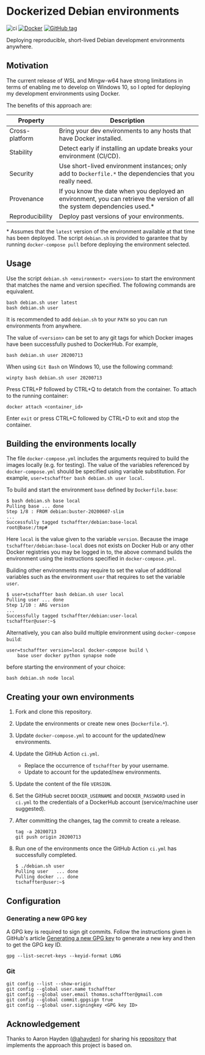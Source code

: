 # Dockerized Debian environments

![ci](https://github.com/tschaffter/debian/workflows/ci/badge.svg)
[![Docker](https://img.shields.io/badge/docker-tschaffter%2Fdebian-blue)](https://hub.docker.com/repository/docker/tschaffter/debian)
[![GitHub tag](https://img.shields.io/badge/release-20200727.2-blue)](https://github.com/tschaffter/debian/releases/tag/20200727.2)

Deploying reproducible, short-lived Debian development environments anywhere.

## Motivation

The current release of WSL and Mingw-w64 have strong limitations in terms of
enabling me to develop on Windows 10, so I opted for deploying my development
environments using Docker.

The benefits of this approach are:

| Property | Description |
|---|---|
| Cross-platform | Bring your dev environments to any hosts that have Docker installed. |
| Stability | Detect early if installing an update breaks your environment (CI/CD). |
| Security | Use short-lived environment instances; only add to `Dockerfile.*` the dependencies that you really need. |
| Provenance | If you know the date when you deployed an environment, you can retrieve the version of all the system dependencies used.\* |
| Reproducibility | Deploy past versions of your environments. |

\* Assumes that the `latest` version of the environment available at that time has been
deployed. The script `debian.sh` is provided to garantee that by running
`docker-compose pull` before deploying the environment selected.

## Usage

Use the script `debian.sh <environment> <version>` to start the environment
that matches the name and version specified. The following commands are
equivalent.

```console
bash debian.sh user latest
bash debian.sh user
```

It is recommended to add `debian.sh` to your `PATH` so you can run environments
from anywhere.

The value of `<version>` can be set to any git tags for which Docker images have
been successfully pushed to DockerHub. For example,

```console
bash debian.sh user 20200713
```

When using `Git Bash` on Windows 10, use the following command:

```console
winpty bash debian.sh user 20200713
```

Press CTRL+P followed by CTRL+Q to detatch from the container. To attach to the
running container:

```console
docker attach <container_id>
```

Enter `exit` or press CTRL+C followed by CTRL+D to exit and stop the container.

## Building the environments locally

The file `docker-compose.yml` includes the arguments required to build the
images locally (e.g. for testing). The value of the variables referenced by
`docker-compose.yml` should be specified using variable substitution. For
example, `user=tschaffter bash debian.sh user local`.

To build and start the environment `base` defined by `Dockerfile.base`:

```console
$ bash debian.sh base local
Pulling base ... done
Step 1/8 : FROM debian:buster-20200607-slim
...
Successfully tagged tschaffter/debian:base-local
root@base:/tmp#
```

Here `local` is the value given to the variable `version`. Because the
image `tschaffter/debian:base-local` does not exists on Docker Hub or any other
Docker registries you may be logged in to, the above command
builds the environment using the instructions specified in `docker-compose.yml`.

Building other environments may require to set the value of additional variables
such as the environment `user` that requires to set the variable `user`.

```console
$ user=tschaffter bash debian.sh user local
Pulling user ... done
Step 1/10 : ARG version
...
Successfully tagged tschaffter/debian:user-local
tschaffter@user:~$
```

Alternatively, you can also build multiple environment using
`docker-compose build`:

```console
user=tschaffter version=local docker-compose build \
    base user docker python synapse node
```

before starting the environment of your choice:

```console
bash debian.sh node local
```

## Creating your own environments

1. Fork and clone this repository.
2. Update the environments or create new ones (`Dockerfile.*`).
3. Update `docker-compose.yml` to account for the updated/new environments.
4. Update the GitHub Action `ci.yml`.

    - Replace the occurrence of `tschaffter` by your username.
    - Update to account for the updated/new environments.

5. Update the content of the file `VERSION`.
6. Set the GitHub secret `DOCKER_USERNAME` and `DOCKER_PASSWORD` used in `ci.yml`
to the credentials of a DockerHub account (service/machine user suggested).
7. After committing the changes, tag the commit to create a release.

    ```console
    tag -a 20200713
    git push origin 20200713
    ```

8. Run one of the environments once the GitHub Action `ci.yml` has successfully
completed.

    ```console
    $ ./debian.sh user
    Pulling user   ... done
    Pulling docker ... done
    tschaffter@user:~$
    ```

## Configuration

### Generating a new GPG key

A GPG key is required to sign git commits. Follow the instructions given in
GitHub's article [Generating a new GPG key](https://docs.github.com/en/github/authenticating-to-github/generating-a-new-gpg-key)
to generate a new key and then to get the GPG key ID.

```console
gpg --list-secret-keys --keyid-format LONG
```

### Git

```console
git config --list --show-origin
git config --global user.name tschaffter
git config --global user.email thomas.schaffter@gmail.com
git config --global commit.gpgsign true
git config --global user.signingkey <GPG key ID>
```

## Acknowledgement

Thanks to Aaron Hayden ([@ahayden](https://github.com/ahayden)) for sharing his
[repository](https://github.com/ahayden/debuerreotype/tree/037869977855fe6473e3f2096dbff650968df441)
that implements the approach this project is based on.
